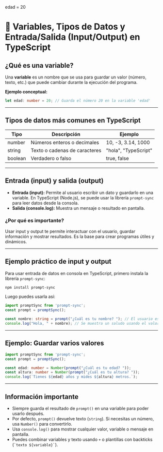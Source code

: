 edad = 20

# 🧮 Variables, Tipos de Datos y Entrada/Salida (Input/Output) en TypeScript

## ¿Qué es una variable?
Una **variable** es un nombre que se usa para guardar un valor (número, texto, etc.) que puede cambiar durante la ejecución del programa.

**Ejemplo conceptual:**
```typescript
let edad: number = 20; // Guarda el número 20 en la variable 'edad'
```

---

## Tipos de datos más comunes en TypeScript

| Tipo     | Descripción                        | Ejemplo                |
|----------|------------------------------------|------------------------|
| number   | Números enteros o decimales        | 10, -3, 3.14, 1000     |
| string   | Texto o cadenas de caracteres      | "hola", "TypeScript"   |
| boolean  | Verdadero o falso                  | true, false            |

---

## Entrada (input) y salida (output)

- **Entrada (input):** Permite al usuario escribir un dato y guardarlo en una variable. En TypeScript (Node.js), se puede usar la librería `prompt-sync` para leer datos desde la consola.
- **Salida (console.log):** Muestra un mensaje o resultado en pantalla.

### ¿Por qué es importante?
Usar input y output te permite interactuar con el usuario, guardar información y mostrar resultados. Es la base para crear programas útiles y dinámicos.

---

## Ejemplo práctico de input y output

Para usar entrada de datos en consola en TypeScript, primero instala la librería `prompt-sync`:

```bash
npm install prompt-sync
```

Luego puedes usarla así:

```typescript
import promptSync from 'prompt-sync';
const prompt = promptSync();

const nombre: string = prompt("¿Cuál es tu nombre? "); // El usuario escribe su nombre
console.log("Hola, " + nombre); // Se muestra un saludo usando el valor guardado
```

---

## Ejemplo: Guardar varios valores

```typescript
import promptSync from 'prompt-sync';
const prompt = promptSync();

const edad: number = Number(prompt("¿Cuál es tu edad? "));
const altura: number = Number(prompt("¿Cuál es tu altura? "));
console.log(`Tienes ${edad} años y mides ${altura} metros.`);
```

---

## Información importante
- Siempre guarda el resultado de `prompt()` en una variable para poder usarlo después.
- Por defecto, `prompt()` devuelve texto (`string`). Si necesitas un número, usa `Number()` para convertirlo.
- Usa `console.log()` para mostrar cualquier valor, variable o mensaje en pantalla.
- Puedes combinar variables y texto usando `+` o plantillas con backticks (`` `texto ${variable}` ``).